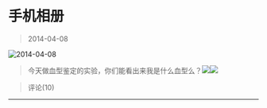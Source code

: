 # 手机相册

> 2014-04-08

![2014-04-08](https://pan.4a1801.life:11443/d/public/Qzone_wyf/Albums/其他/手机相册/1_2014-04-08_E64AB8CC.webp)

> 今天做血型鉴定的实验，你们能看出来我是什么血型么？![](https://pan.4a1801.life:11443/d/public/Qzone_wyf/Common/images/e113.gif)![](https://pan.4a1801.life:11443/d/public/Qzone_wyf/Common/images/e113.gif)

> 评论(10)

---
